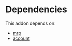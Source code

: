 # Dependencies

This addon depends on:

- [mrp](https://github.com/bringout/oca-ocb-mrp)
- [account](https://github.com/bringout/oca-ocb-accounting)
